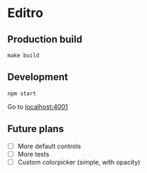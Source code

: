 # Editro

## Production build
```
make build
```

## Development
```
npm start
```
Go to [localhost:4001](http://localhost:4001/)

## Future plans
- [ ] More default controls
- [ ] More tests
- [ ] Custom colorpicker (simple, with opacity)
